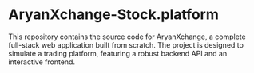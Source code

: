 # AryanXchange-Stock.platform
This repository contains the source code for AryanXchange, a complete full-stack web application built from scratch. The project is designed to simulate a trading platform, featuring a robust backend API and an interactive frontend.
